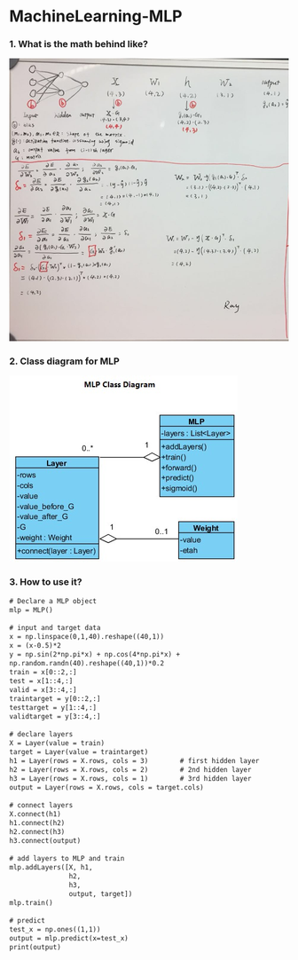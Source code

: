 # MachineLearning-MLP
### 1. What is the math behind like?
![Math for MLP](https://github.com/Ray-Luo/MachineLearning-MLP/blob/master/Math.jpg?raw=true)

### 2. Class diagram for MLP
![Class diagram](https://github.com/Ray-Luo/MachineLearning-MLP/blob/master/ClassDiagram.jpg?raw=true)

### 3. How to use it?
```
# Declare a MLP object
mlp = MLP()

# input and target data
x = np.linspace(0,1,40).reshape((40,1))
x = (x-0.5)*2
y = np.sin(2*np.pi*x) + np.cos(4*np.pi*x) + np.random.randn(40).reshape((40,1))*0.2
train = x[0::2,:]
test = x[1::4,:]
valid = x[3::4,:]
traintarget = y[0::2,:]
testtarget = y[1::4,:]
validtarget = y[3::4,:]

# declare layers
X = Layer(value = train)
target = Layer(value = traintarget)
h1 = Layer(rows = X.rows, cols = 3)        # first hidden layer
h2 = Layer(rows = X.rows, cols = 2)        # 2nd hidden layer
h3 = Layer(rows = X.rows, cols = 1)        # 3rd hidden layer
output = Layer(rows = X.rows, cols = target.cols)

# connect layers
X.connect(h1)
h1.connect(h2)
h2.connect(h3)
h3.connect(output)

# add layers to MLP and train
mlp.addLayers([X, h1,
               h2,
               h3,
               output, target])
mlp.train()

# predict
test_x = np.ones((1,1))
output = mlp.predict(x=test_x)
print(output)
```
